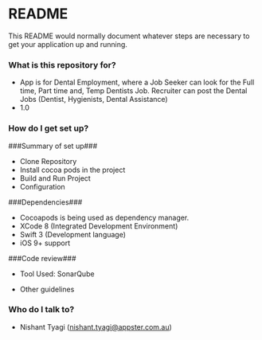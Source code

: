 # README #

This README would normally document whatever steps are necessary to get your application up and running.

### What is this repository for? ###

* App is for Dental Employment, where a Job Seeker can look for the Full time, Part time and, Temp Dentists Job. Recruiter can post the Dental Jobs (Dentist, Hygienists, Dental Assistance)
* 1.0
### How do I get set up? ###

###Summary of set up###
* Clone Repository
* Install cocoa pods in the project
* Build and Run Project
* Configuration

###Dependencies###
* Cocoapods is being used as dependency manager.
* XCode 8 (Integrated Development Environment)
* Swift 3 (Development language)
* iOS 9+ support

###Code review###
* Tool Used: SonarQube

* Other guidelines

### Who do I talk to? ###

* Nishant Tyagi (nishant.tyagi@appster.com.au)